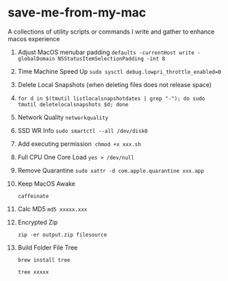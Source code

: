 # save-me-from-my-mac

A collections of utility scripts or commands I write and gather to enhance macos experience





1.  Adjust MacOS menubar padding 
   `defaults -currentHost write -globalDomain NSStatusItemSelectionPadding -int 8`



2. Time Machine Speed Up
   `sudo sysctl debug.lowpri_throttle_enabled=0`
   

3. Delete Local Snapshots (when deleting files does not release space)

4. `for d in $(tmutil listlocalsnapshotdates | grep "-"); do sudo tmutil deletelocalsnapshots $d; done`



4. Network Quality
   `networkquality`




5. SSD WR Info
   `sudo smartctl --all /dev/disk0`



6. Add executing permission 
    `chmod +x xxx.sh`



7. Full CPU One Core Load
   `yes > /dev/null`



8. Remove Quarantine
    `sudo xattr -d com.apple.quarantine xxx.app`



9. Keep MacOS Awake
   
   `caffeinate`



10. Calc MD5
    `md5 xxxxx.xxx`



11. Encrypted Zip
    
    `zip -er output.zip filesource`



12. Build Folder File Tree
    
    `brew install tree`
    
    `tree xxxxx`
